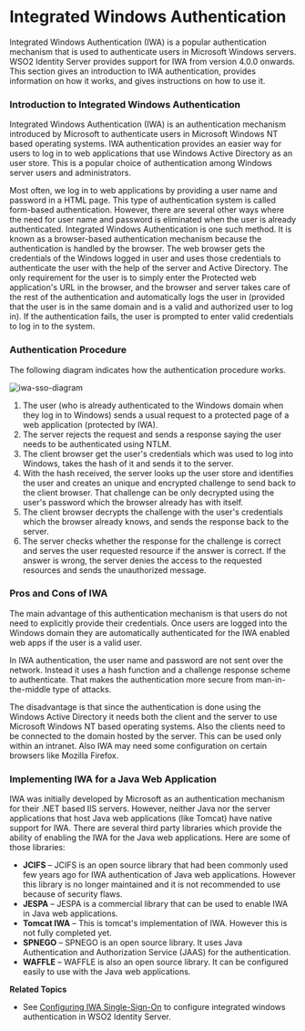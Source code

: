 # Integrated Windows Authentication

Integrated Windows Authentication (IWA) is a popular authentication
mechanism that is used to authenticate users in Microsoft Windows
servers. WSO2 Identity Server provides support for IWA from version
4.0.0 onwards. This section gives an introduction to IWA authentication,
provides information on how it works, and gives instructions on how to
use it. 

### Introduction to Integrated Windows Authentication

Integrated Windows Authentication (IWA) is an authentication mechanism
introduced by Microsoft to authenticate users in Microsoft Windows NT
based operating systems. IWA authentication provides an easier way for
users to log in to web applications that use Windows Active Directory as
an user store. This is a popular choice of authentication among Windows
server users and administrators.

Most often, we log in to web applications by providing a user name and
password in a HTML page. This type of authentication system is called
form-based authentication. However, there are several other ways where
the need for user name and password is eliminated when the user is
already authenticated. Integrated Windows Authentication is one such
method. It is known as a browser-based authentication mechanism because
the authentication is handled by the browser. The web browser gets the
credentials of the Windows logged in user and uses those credentials to
authenticate the user with the help of the server and Active Directory.
The only requirement for the user is to simply enter the Protected web
application's URL in the browser, and the browser and server takes care
of the rest of the authentication and automatically logs the user in
(provided that the user is in the same domain and is a valid and
authorized user to log in). If the authentication fails, the user is
prompted to enter valid credentials to log in to the system.

### Authentication Procedure

The following diagram indicates how the authentication procedure works.

![iwa-sso-diagram](../../assets/img/tutorials/iwa-sso-diagram1.png)

1.  The user (who is already authenticated to the Windows domain when
    they log in to Windows) sends a usual request to a protected page of
    a web application (protected by IWA).
2.  The server rejects the request and sends a response saying the user
    needs to be authenticated using NTLM.
3.  The client browser get the user's credentials which was used to log
    into Windows, takes the hash of it and sends it to the server.
4.  With the hash received, the server looks up the user store and
    identifies the user and creates an unique and encrypted challenge to
    send back to the client browser. That challenge can be only
    decrypted using the user's password which the browser already has
    with itself.
5.  The client browser decrypts the challenge with the user's
    credentials which the browser already knows, and sends the response
    back to the server.
6.  The server checks whether the response for the challenge is correct
    and serves the user requested resource if the answer is correct. If
    the answer is wrong, the server denies the access to the requested
    resources and sends the unauthorized message.

### Pros and Cons of IWA

The main advantage of this authentication mechanism is that users do not
need to explicitly provide their credentials. Once users are logged into
the Windows domain they are automatically authenticated for the IWA
enabled web apps if the user is a valid user.

In IWA authentication, the user name and password are not sent over the
network. Instead it uses a hash function and a challenge response scheme
to authenticate. That makes the authentication more secure from
man-in-the-middle type of attacks.

The disadvantage is that since the authentication is done using the
Windows Active Directory it needs both the client and the server to use
Microsoft Windows NT based operating systems. Also the clients need to
be connected to the domain hosted by the server. This can be used only
within an intranet. Also IWA may need some configuration on certain
browsers like Mozilla Firefox.

### Implementing IWA for a Java Web Application

IWA was initially developed by Microsoft as an authentication mechanism
for their .NET based IIS servers. However, neither Java nor the server
applications that host Java web applications (like Tomcat) have native
support for IWA. There are several third party libraries which provide
the ability of enabling the IWA for the Java web applications. Here are
some of those libraries:

-   **JCIFS** – JCIFS is an open source library that had been commonly
    used few years ago for IWA authentication of Java web applications.
    However this library is no longer maintained and it is not
    recommended to use because of security flaws.
-   **JESPA** – JESPA is a commercial library that can be used to enable
    IWA in Java web applications.
-   **Tomcat IWA** – This is tomcat's implementation of IWA. However
    this is not fully completed yet.
-   **SPNEGO** – SPNEGO is an open source library. It uses Java
    Authentication and Authorization Service (JAAS) for the
    authentication.
-   **WAFFLE** – WAFFLE is also an open source library. It can be
    configured easily to use with the Java web applications.  

**Related Topics**

-   See [Configuring IWA
    Single-Sign-On](../../tutorials/configuring-iwa-single-sign-on) to configure
    integrated windows authentication in WSO2 Identity Server.
